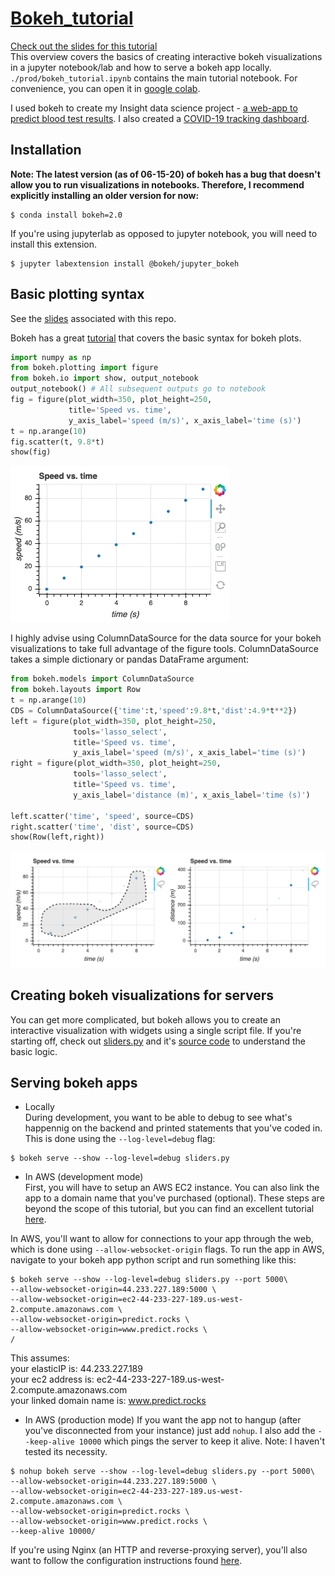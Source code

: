# [Bokeh_tutorial](https://rashecl.github.io/Bokeh_tutorial/)

[Check out the slides for this tutorial](https://rashecl.github.io/Bokeh_tutorial/prod/bokeh_tutorial.slides.html#/)
<br>
This overview covers the basics of creating interactive bokeh visualizations in a jupyter notebook/lab and how to serve a bokeh app locally. `./prod/bokeh_tutorial.ipynb` contains the main tutorial notebook. For convenience, you can open it in [google colab](https://colab.research.google.com/github/rashecl/Bokeh_tutorial/blob/master/prod/bokeh_tutorial.ipynb).<br>

I used bokeh to create my Insight data science project - [a web-app to predict blood test results](http://healthforecaster.xyz/HF). I also created a [COVID-19 tracking dashboard](predict.rocks).


## Installation
<b> Note: The latest version (as of 06-15-20) of bokeh has a bug that doesn't allow you to run visualizations in notebooks. Therefore, I recommend explicitly installing an older version for now: </b>
``` console
$ conda install bokeh=2.0
```
If you're using jupyterlab as opposed to jupyter notebook, you will need to install this extension.
``` console
$ jupyter labextension install @bokeh/jupyter_bokeh
```

## Basic plotting syntax
See the [slides](https://rashecl.github.io/Bokeh_tutorial/prod/prod.slides.html#/) associated with this repo. <br>

Bokeh has a great [tutorial](https://mybinder.org/v2/gh/bokeh/bokeh-notebooks/master?filepath=tutorial%2F00%20-%20Introduction%20and%20Setup.ipynb) that covers the basic syntax for bokeh plots.

``` python
import numpy as np
from bokeh.plotting import figure
from bokeh.io import show, output_notebook
output_notebook() # All subsequent outputs go to notebook
fig = figure(plot_width=350, plot_height=250,
             title='Speed vs. time',
             y_axis_label='speed (m/s)', x_axis_label='time (s)')
t = np.arange(10)
fig.scatter(t, 9.8*t)
show(fig)
```
![basic plot](/figs/basic_syntax_1.png)

I highly advise using ColumnDataSource for the data source for your bokeh visualizations to take full advantage of the figure tools. ColumnDataSource takes a simple dictionary or pandas DataFrame argument:
``` python 
from bokeh.models import ColumnDataSource
from bokeh.layouts import Row 
t = np.arange(10)
CDS = ColumnDataSource({'time':t,'speed':9.8*t,'dist':4.9*t**2})
left = figure(plot_width=350, plot_height=250,
              tools='lasso_select',
              title='Speed vs. time',
              y_axis_label='speed (m/s)', x_axis_label='time (s)')
right = figure(plot_width=350, plot_height=250,
              tools='lasso_select',
              title='Speed vs. time',
              y_axis_label='distance (m)', x_axis_label='time (s)')

left.scatter('time', 'speed', source=CDS)
right.scatter('time', 'dist', source=CDS)
show(Row(left,right))
```
![linked plot](/figs/basic_syntax_2.png)
## Creating bokeh visualizations for servers
You can get more complicated, but bokeh allows you to create an interactive visualization with widgets using a single script file. 
If you're starting off, check out [sliders.py](https://demo.bokeh.org/sliders) and it's [source code](https://github.com/bokeh/bokeh/blob/master/examples/app/sliders.py) to understand the basic logic. 

## Serving bokeh apps

* Locally <br> 
During development, you want to be able to debug to see what's happennig on the backend and printed statements that you've coded in. This is done using the `--log-level=debug` flag:
  
``` console
$ bokeh serve --show --log-level=debug sliders.py
```

* In AWS (development mode) <br>
First, you will have to setup an AWS EC2 instance. You can also link the app to a domain name that you've purchased (optional). These steps are beyond the scope of this tutorial, but you can find an excellent tutorial [here](https://docs.google.com/presentation/d/1Z18wadUskWYdW2iOaX3rypoO1HftaOS-mHw2qHr_sSs/edit?usp=sharing).

In AWS, you'll want to allow for connections to your app through the web, which is done using `--allow-websocket-origin` flags.
To run the app in AWS, navigate to your bokeh app python script and run something like this:

``` console 
$ bokeh serve --show --log-level=debug sliders.py --port 5000\
--allow-websocket-origin=44.233.227.189:5000 \
--allow-websocket-origin=ec2-44-233-227-189.us-west-2.compute.amazonaws.com \
--allow-websocket-origin=predict.rocks \
--allow-websocket-origin=www.predict.rocks \
/
```

This assumes:<br>
your elasticIP is: 44.233.227.189 <br>
your ec2 address is: ec2-44-233-227-189.us-west-2.compute.amazonaws.com <br>
your linked domain name is: www.predict.rocks <br>

* In AWS (production mode)
If you want the app not to hangup (after you've disconnected from your instance) just add `nohup`. I also add the `--keep-alive 10000` which pings the server to keep it alive. Note: I haven't tested its necessity. 


``` console 
$ nohup bokeh serve --show --log-level=debug sliders.py --port 5000\
--allow-websocket-origin=44.233.227.189:5000 \
--allow-websocket-origin=ec2-44-233-227-189.us-west-2.compute.amazonaws.com \
--allow-websocket-origin=predict.rocks \
--allow-websocket-origin=www.predict.rocks \
--keep-alive 10000/
```

If you're using Nginx (an HTTP and reverse-proxying server), you'll also want to follow the configuration instructions found [here](https://docs.bokeh.org/en/latest/docs/user_guide/server.html#nginx).
